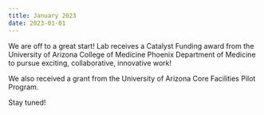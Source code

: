 ```yaml
---
title: January 2023
date: 2023-01-01
---
```


We are off to a great start! Lab receives a Catalyst Funding award from the University of Arizona College of Medicine Phoenix Department of Medicine to pursue exciting, collaborative, innovative work!

We also received a grant from the University of Arizona Core Facilities Pilot Program.

Stay tuned!

<!--more-->
